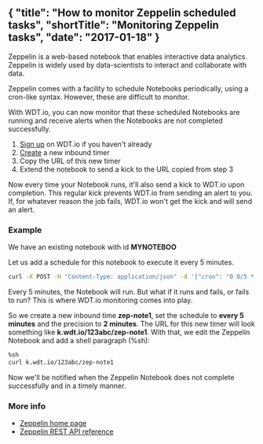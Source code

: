 {
  "title": "How to monitor Zeppelin scheduled tasks",
  "shortTitle": "Monitoring Zeppelin tasks",
  "date": "2017-01-18"
}
---
Zeppelin is a web-based notebook that enables interactive data analytics.  Zeppelin is widely used by data-scientists to interact and collaborate with data.  

Zeppelin comes with a facility to schedule Notebooks periodically, using a cron-like syntax.  However, these are difficult to monitor.

With WDT.io, you can now monitor that these scheduled Notebooks are running and receive alerts when the Notebooks are not completed successfully.

1. [Sign up](https://wdt.io/signup) on WDT.io if you haven't already
2. [Create](inbound_timer.html) a new inbound timer
3. Copy the URL of this new timer
4. Extend the notebook to send a kick to the URL copied from step 3

Now every time your Notebook runs, it'll also send a kick to WDT.io upon completion. This regular kick prevents WDT.io from sending an alert to you. If, for whatever reason the job fails, WDT.io won't get the kick and will send an alert.


### Example

We have an existing notebook with id **MYNOTEBOO**

Let us add a schedule for this notebook to execute it every 5 minutes.
```bash
curl -X POST -H "Content-Type: application/json" -d '{"cron": "0 0/5 * * * ?"}' http://zeppelin-url:zeppelin-port/api/notebook/cron/MYNOTEBOO
```

Every 5 minutes, the Notebook will run.  But what if it runs and fails, or fails to run?  This is where WDT.io monitoring comes into play.

So we create a new inbound time **zep-note1**, set the schedule to **every 5 minutes** and the precision to **2 minutes**.  The URL for this new timer will look something like **k.wdt.io/123abc/zep-note1**.  With that, we edit the Zeppelin Notebook and add a shell paragraph (%sh):
```bash
%sh
curl k.wdt.io/123abc/zep-note1
```

Now we'll be notified when the Zeppelin Notebook does not complete successfully and in a timely manner.

### More info

- [Zeppelin home page](https://zeppelin.apache.org/)
- [Zeppelin REST API reference](https://github.com/apache/zeppelin/blob/master/docs/rest-api/rest-notebook.md)
